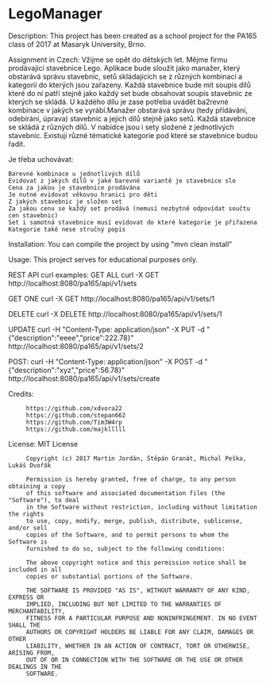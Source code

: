 # LegoManager

Description: This project has been created as a school project for the PA165 class of 2017 at Masaryk University, Brno.

Assignment in Czech: Vžijme se opět do dětských let. Mějme firmu prodávající stavebnice Lego. Aplikace bude sloužit jako manažer, který obstarává správu stavebnic, setů skládajících se z různých kombinací a kategorií do kterých jsou zařazeny. Každá stavebnice bude mít soupis dílů které do ní patří stejně jako každý set bude obsahovat soupis stavebnic ze kterých se skládá. U každého dílu je zase potřeba uvádět ba2revné kombinace v jakých se vyrábí.Manažer obstarává správu (tedy přídávání, odebírání, úprava) stavebnic a jejich dílů stejně jako setů. Každá stavebnice se skládá z různých dílů. V nabídce jsou i sety složené z jednotlivých stavebnic. Existují různé tématické kategorie pod které se stavebnice budou řadit.

Je třeba uchovávat:
    
    Barevné kombinace u jednotlivých dílů
    Evidovat z jakých dílů v jaké barevné variantě je stavebnice slo
    Cena za jakou je stavebnice prodávána
    Je nutné evidovat věkovou hranici pro děti
    Z jakých stavebnic je složen set
    Za jakou cenu se každý set prodává (nemusí nezbytně odpovídat součtu cen stavebnic)
    Set i samotná stavebnice musí evidovat do které kategorie je přiřazena
    Kategorie také nese stručný popis

Installation: You can compile the project by using "mvn clean install" 

Usage: This project serves for educational purposes only.

REST API curl examples:
GET ALL
curl -X GET http://localhost:8080/pa165/api/v1/sets

GET ONE
curl -X GET http://localhost:8080/pa165/api/v1/sets/1

DELETE
curl -X DELETE http://localhost:8080/pa165/api/v1/sets/1

UPDATE
curl -H "Content-Type: application/json" -X PUT -d "{\"description\":\"eeee\",\"price\":222.78}" http://localhost:8080/pa165/api/v1/sets/2

POST:
curl -H "Content-Type: application/json" -X POST -d "{\"description\":\"xyz\",\"price\":56.78}" http://localhost:8080/pa165/api/v1/sets/create


Credits:

         https://github.com/xdvora22
         https://github.com/stepan662
         https://github.com/Tim3W4rp
         https://github.com/majklllll
         
License: MIT License
         
         Copyright (c) 2017 Martin Jordán, Štěpán Granát, Michal Peška, Lukáš Dvořák
         
         Permission is hereby granted, free of charge, to any person obtaining a copy
         of this software and associated documentation files (the "Software"), to deal
         in the Software without restriction, including without limitation the rights
         to use, copy, modify, merge, publish, distribute, sublicense, and/or sell
         copies of the Software, and to permit persons to whom the Software is
         furnished to do so, subject to the following conditions:
         
         The above copyright notice and this permission notice shall be included in all
         copies or substantial portions of the Software.
         
         THE SOFTWARE IS PROVIDED "AS IS", WITHOUT WARRANTY OF ANY KIND, EXPRESS OR
         IMPLIED, INCLUDING BUT NOT LIMITED TO THE WARRANTIES OF MERCHANTABILITY,
         FITNESS FOR A PARTICULAR PURPOSE AND NONINFRINGEMENT. IN NO EVENT SHALL THE
         AUTHORS OR COPYRIGHT HOLDERS BE LIABLE FOR ANY CLAIM, DAMAGES OR OTHER
         LIABILITY, WHETHER IN AN ACTION OF CONTRACT, TORT OR OTHERWISE, ARISING FROM,
         OUT OF OR IN CONNECTION WITH THE SOFTWARE OR THE USE OR OTHER DEALINGS IN THE
         SOFTWARE.

